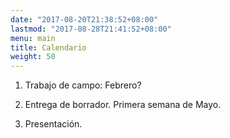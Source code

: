 ```yaml
---
date: "2017-08-20T21:38:52+08:00"
lastmod: "2017-08-28T21:41:52+08:00"
menu: main
title: Calendario
weight: 50
---
```



1. Trabajo de campo: Febrero?

2. Entrega de borrador.  Primera semana de Mayo. 

3. Presentación.
